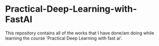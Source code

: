 # Practical-Deep-Learning-with-FastAI
This repository contains all of the works that I have done/am doing while learning the course 'Practical Deep Learning with fast ai'.
